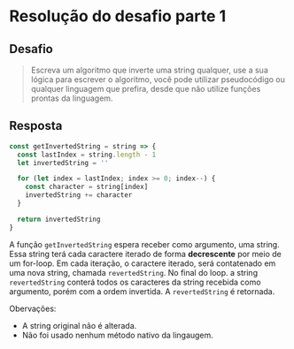 # Resolução do desafio parte 1

## Desafio

> Escreva um algoritmo que inverte uma string qualquer, use a sua lógica para escrever o
algoritmo, você pode utilizar pseudocódigo ou qualquer linguagem que prefira, desde que não 
utilize funções prontas da linguagem.

## Resposta

```js
const getInvertedString = string => {
  const lastIndex = string.length - 1
  let invertedString = ''

  for (let index = lastIndex; index >= 0; index--) {
    const character = string[index]
    invertedString += character
  }

  return invertedString
}
```

A função `getInvertedString` espera receber como argumento, uma string.
Essa string terá cada caractere iterado de forma **decrescente** por
meio de um for-loop. Em cada iteração, o caractere iterado, será
contatenado em uma nova string, chamada `revertedString`. No final do
loop. a string `revertedString` conterá todos os caracteres da string recebida
como argumento, porém com a ordem invertida. A `revertedString` é retornada.

Obervações:

- A string original não é alterada.
- Não foi usado nenhum método nativo da lingaugem.